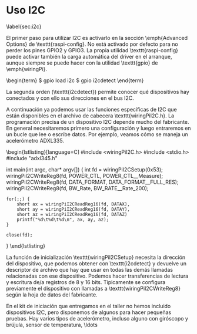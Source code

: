 [//]: # (-*- markdown -*-)

# Uso I2C
\label{sec:i2c}

El primer paso para utilizar I2C es activarlo en la sección
\emph{Advanced Options} de \texttt{raspi-config}.  No está activado
por defecto para no perder los pines GPIO2 y GPIO3.  La propia
utilidad \texttt{raspi-config} puede activar también la carga
automática del driver en el arranque, aunque siempre se puede hacer
con la utilidad \texttt{gpio} de \emph{wiringPi}.

\begin{term}
$ gpio load i2c
$ gpio i2cdetect
\end{term}

La segunda orden (\texttt{i2cdetect}) permite conocer qué dispositivos
hay conectados y con ello sus direcciones en el bus I2C.

A continuación ya podemos usar las funciones específicas de I2C que
están disponibles en el archivo de cabecera \texttt{wiringPiI2C.h}.
La programación precisa de un dispositivo I2C depende mucho del
fabricante.  En general necesitaremos primero una configuración y
luego entraremos en un bucle que lee o escribe datos.  Por ejemplo,
veamos cómo se maneja un acelerómetro ADXL335.

\begin{lstlisting}[language=C]
#include <wiringPiI2C.h>
#include <stdio.h>
#include "adxl345.h"

int main(int argc, char* argv[])
{
    int fd = wiringPiI2CSetup(0x53);
    wiringPiI2CWriteReg8(fd, POWER_CTL, POWER_CTL__Measure);
    wiringPiI2CWriteReg8(fd, DATA_FORMAT, DATA_FORMAT__FULL_RES);
    wiringPiI2CWriteReg8(fd, BW_Rate, BW_RATE__Rate_200);


    for(;;) {
        short ax = wiringPiI2CReadReg16(fd, DATAX),
        short ay = wiringPiI2CReadReg16(fd, DATAY),
        short az = wiringPiI2CReadReg16(fd, DATAZ)
        printf("%d\t%d\t%d\n", ax, ay, az);
    }

    close(fd);
}
\end{lstlisting}

La función de inicialización \texttt{wiringPiI2CSetup} necesita la
dirección del dispositivo, que podemos obtener con \texttt{i2cdetect}
y devuelve un descriptor de archivo que hay que usar en todas las
demás llamadas relacionadas con ese dispositivo.  Podemos hacer
transferencias de lectura y escritura de/a registros de 8 y 16 bits.
Típicamente se configura previamente el dispositivo con llamadas a
\texttt{wiringPiI2CWriteReg8} según la hoja de datos del fabricante.

En el kit de iniciación que entregamos en el taller no hemos incluido
dispositivos I2C, pero disponemos de algunos para hacer pequeñas
pruebas.  Hay varios tipos de acelerómetro, incluso alguno con
giróscopo y brújula, sensor de temperatura, \ldots
